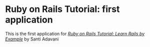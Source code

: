 
# Ruby on Rails Tutorial: first application

This is the first application for
[*Ruby on Rails Tutorial: Learn Rails by Example*](http://railstutorial.org/)
by Santi Adavani

